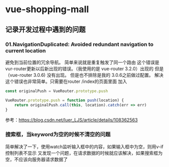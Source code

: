 # vue-shopping-mall

## 记录开发过程中遇到的问题

### 01.NavigationDuplicated: Avoided redundant navigation to current location

避免到当前位置的冗余导航。 简单来说就是重复触发了同一个路由 这个错误是 vur-router更新以后新出现的错误。（我使用的是 vue-router 3.2.0）出现的 但是 （vue-router 3.0.6) 没有出现。
但是也不排除是我的 3.0.6之前做过配置。 解决这个错误也非常简单。只需要在router /index的页面里面 加入

```javascript
const originalPush = VueRouter.prototype.push

VueRouter.prototype.push = function push(location) {
    return originalPush.call(this, location).catch(err => err)
}
```

参考：https://blog.csdn.net/luer_LJS/article/details/108362563

### 搜索框，当keyword为空的时候不清空的问题

简单解决了一下，使用watch监听输入框中的内容，如果输入框中为空，则用v-if控制列表不显示 又发现一个问题，在请求数据的时候就应该解决，如果搜索框为空，不应该向服务器请求数据了